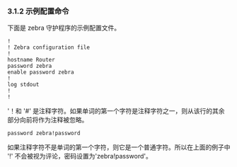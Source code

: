 ### 3.1.2 示例配置命令

下面是 zebra 守护程序的示例配置文件。

```shell
!
! Zebra configuration file
!
hostname Router
password zebra
enable password zebra
!
log stdout
!
!
```

'！和 '#' 是注释字符。如果单词的第一个字符是注释字符之一，则从该行的其余部分向前将作为注释被忽略。

```
password zebra!password
```

如果注释字符不是单词的第一个字符，则它是一个普通字符。所以在上面的例子中 '!' 不会被视为评论，密码设置为'zebra!password'。